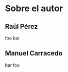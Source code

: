 Sobre el autor
==============

Raül Pérez
----------

foo bar

Manuel Carracedo
----------------

bar foo